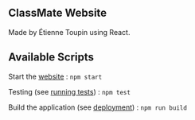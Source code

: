 ## ClassMate Website
Made by Étienne Toupin using React.

## Available Scripts
Start the [website](http://localhost:3000) : `npm start`

Testing (see [running tests](https://facebook.github.io/create-react-app/docs/running-tests)) : `npm test`

Build the application (see [deployment](https://facebook.github.io/create-react-app/docs/deployment)) : `npm run build`